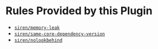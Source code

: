 # Rules Provided by this Plugin

* [`siren/memory-leak`](./memory-leak)
* [`siren/same-core-dependency-version`](./same-core-dependency-version)
* [`siren/nolookbehind`](./nolookbehind)
